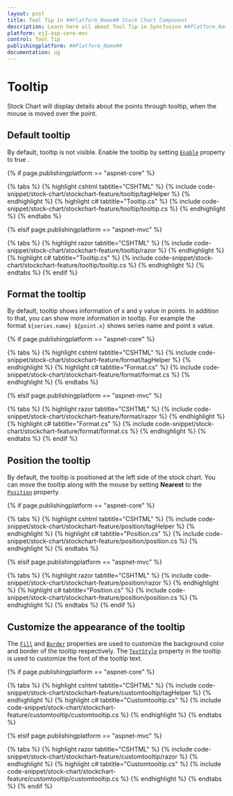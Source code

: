 ```yaml
---
layout: post
title: Tool Tip in ##Platform_Name## Stock Chart Component
description: Learn here all about Tool Tip in Syncfusion ##Platform_Name## Stock Chart component of Syncfusion Essential JS 2 and more.
platform: ej2-asp-core-mvc
control: Tool Tip
publishingplatform: ##Platform_Name##
documentation: ug
---
```



# Tooltip

<!-- markdownlint-disable MD036 -->

Stock Chart will display details about the points through tooltip, when the mouse is moved over the point.

## Default tooltip

By default, tooltip is not visible. Enable the tooltip by setting [`Enable`](https://help.syncfusion.com/cr/aspnetcore-js2/Syncfusion.EJ2.Charts.ChartTooltipSettings.html#Syncfusion_EJ2_Charts_ChartTooltipSettings_Enable) property to true .

{% if page.publishingplatform == "aspnet-core" %}

{% tabs %}
{% highlight cshtml tabtitle="CSHTML" %}
{% include code-snippet/stock-chart/stockchart-feature/tooltip/tagHelper %}
{% endhighlight %}
{% highlight c# tabtitle="Tooltip.cs" %}
{% include code-snippet/stock-chart/stockchart-feature/tooltip/tooltip.cs %}
{% endhighlight %}
{% endtabs %}

{% elsif page.publishingplatform == "aspnet-mvc" %}

{% tabs %}
{% highlight razor tabtitle="CSHTML" %}
{% include code-snippet/stock-chart/stockchart-feature/tooltip/razor %}
{% endhighlight %}
{% highlight c# tabtitle="Tooltip.cs" %}
{% include code-snippet/stock-chart/stockchart-feature/tooltip/tooltip.cs %}
{% endhighlight %}
{% endtabs %}
{% endif %}



<!-- markdownlint-disable MD013 -->

## Format the tooltip

<!-- markdownlint-disable MD013 -->

By default, tooltip shows information of x and y value in points. In addition to that, you can show more information in tooltip. For example the format `${series.name} ${point.x}` shows series name and point x value.

{% if page.publishingplatform == "aspnet-core" %}

{% tabs %}
{% highlight cshtml tabtitle="CSHTML" %}
{% include code-snippet/stock-chart/stockchart-feature/format/tagHelper %}
{% endhighlight %}
{% highlight c# tabtitle="Format.cs" %}
{% include code-snippet/stock-chart/stockchart-feature/format/format.cs %}
{% endhighlight %}
{% endtabs %}

{% elsif page.publishingplatform == "aspnet-mvc" %}

{% tabs %}
{% highlight razor tabtitle="CSHTML" %}
{% include code-snippet/stock-chart/stockchart-feature/format/razor %}
{% endhighlight %}
{% highlight c# tabtitle="Format.cs" %}
{% include code-snippet/stock-chart/stockchart-feature/format/format.cs %}
{% endhighlight %}
{% endtabs %}
{% endif %}



## Position the tooltip

By default, the tooltip is positioned at the left side of the stock chart. You can move the tooltip along with the mouse by setting **Nearest** to the [`Position`](https://help.syncfusion.com/cr/aspnetmvc-js2/Syncfusion.EJ2.Charts.StockChartStockTooltipSettings.html#Syncfusion_EJ2_Charts_StockChartStockTooltipSettings_Position) property.

{% if page.publishingplatform == "aspnet-core" %}

{% tabs %}
{% highlight cshtml tabtitle="CSHTML" %}
{% include code-snippet/stock-chart/stockchart-feature/position/tagHelper %}
{% endhighlight %}
{% highlight c# tabtitle="Position.cs" %}
{% include code-snippet/stock-chart/stockchart-feature/position/position.cs %}
{% endhighlight %}
{% endtabs %}

{% elsif page.publishingplatform == "aspnet-mvc" %}

{% tabs %}
{% highlight razor tabtitle="CSHTML" %}
{% include code-snippet/stock-chart/stockchart-feature/position/razor %}
{% endhighlight %}
{% highlight c# tabtitle="Position.cs" %}
{% include code-snippet/stock-chart/stockchart-feature/position/position.cs %}
{% endhighlight %}
{% endtabs %}
{% endif %}



## Customize the appearance of the tooltip

The [`Fill`](https://help.syncfusion.com/cr/aspnetcore-js2/Syncfusion.EJ2.Charts.ChartTooltipSettings.html#Syncfusion_EJ2_Charts_ChartTooltipSettings_Fill) and [`Border`](https://help.syncfusion.com/cr/aspnetcore-js2/Syncfusion.EJ2.Charts.ChartTooltipSettings.html#Syncfusion_EJ2_Charts_ChartTooltipSettings_Border) properties are used to customize the background color and border of the tooltip respectively. The [`TextStyle`](https://help.syncfusion.com/cr/aspnetcore-js2/Syncfusion.EJ2.Charts.ChartTooltipSettings.html#Syncfusion_EJ2_Charts_ChartTooltipSettings_TextStyle) property in the tooltip is used to customize the font of the tooltip text.

{% if page.publishingplatform == "aspnet-core" %}

{% tabs %}
{% highlight cshtml tabtitle="CSHTML" %}
{% include code-snippet/stock-chart/stockchart-feature/customtooltip/tagHelper %}
{% endhighlight %}
{% highlight c# tabtitle="Customtooltip.cs" %}
{% include code-snippet/stock-chart/stockchart-feature/customtooltip/customtooltip.cs %}
{% endhighlight %}
{% endtabs %}

{% elsif page.publishingplatform == "aspnet-mvc" %}

{% tabs %}
{% highlight razor tabtitle="CSHTML" %}
{% include code-snippet/stock-chart/stockchart-feature/customtooltip/razor %}
{% endhighlight %}
{% highlight c# tabtitle="Customtooltip.cs" %}
{% include code-snippet/stock-chart/stockchart-feature/customtooltip/customtooltip.cs %}
{% endhighlight %}
{% endtabs %}
{% endif %}


